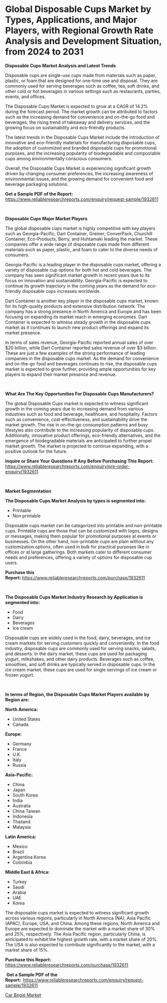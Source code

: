 <p><h1>Global Disposable Cups Market by Types, Applications, and Major Players, with Regional Growth Rate Analysis and Development Situation, from 2024 to 2031</h1></p><p><strong>Disposable Cups Market Analysis and Latest Trends</strong></p>
<p><p>Disposable cups are single-use cups made from materials such as paper, plastic, or foam that are designed for one-time use and disposal. They are commonly used for serving beverages such as coffee, tea, soft drinks, and other cold or hot beverages in various settings such as restaurants, parties, events, and offices.</p><p>The Disposable Cups Market is expected to grow at a CAGR of 14.2% during the forecast period. The market growth can be attributed to factors such as the increasing demand for convenience and on-the-go food and beverages, the rising trend of takeaway and delivery services, and the growing focus on sustainability and eco-friendly products.</p><p>The latest trends in the Disposable Cups Market include the introduction of innovative and eco-friendly materials for manufacturing disposable cups, the adoption of customized and branded disposable cups for promotional purposes, and the increasing popularity of biodegradable and compostable cups among environmentally conscious consumers.</p><p>Overall, the Disposable Cups Market is experiencing significant growth driven by changing consumer preferences, the increasing awareness of environmental issues, and the growing demand for convenient food and beverage packaging solutions.</p></p>
<p><strong>Get a Sample PDF of the Report:&nbsp;</strong> <a href="https://www.reliableresearchreports.com/enquiry/request-sample/1932611">https://www.reliableresearchreports.com/enquiry/request-sample/1932611</a></p>
<p>&nbsp;</p>
<p><strong>Disposable Cups Major Market Players</strong></p>
<p><p>The global disposable cups market is highly competitive with key players such as Georgia-Pacific, Dart Container, Greiner, ConverPack, Churchill Container, Eco-Products, Berry, and Huhtamaki leading the market. These companies offer a wide range of disposable cups made from different materials such as paper, plastic, and foam to cater to the diverse needs of consumers.</p><p>Georgia-Pacific is a leading player in the disposable cups market, offering a variety of disposable cup options for both hot and cold beverages. The company has seen significant market growth in recent years due to its focus on innovation and sustainability. Georgia-Pacific is expected to continue its growth trajectory in the coming years as the demand for eco-friendly disposable cups increases worldwide.</p><p>Dart Container is another key player in the disposable cups market, known for its high-quality products and extensive distribution network. The company has a strong presence in North America and Europe and has been focusing on expanding its market reach in emerging economies. Dart Container is expected to witness steady growth in the disposable cups market as it continues to launch new product offerings and expand its market presence.</p><p>In terms of sales revenue, Georgia-Pacific reported annual sales of over $20 billion, while Dart Container reported sales revenue of over $3 billion. These are just a few examples of the strong performance of leading companies in the disposable cups market. As the demand for convenience and on-the-go food and beverages continues to rise, the disposable cups market is expected to grow further, providing ample opportunities for key players to expand their market presence and revenue.</p></p>
<p>&nbsp;</p>
<p><strong>What Are The Key Opportunities For Disposable Cups Manufacturers?</strong></p>
<p><p>The global Disposable Cups market is expected to witness significant growth in the coming years due to increasing demand from various industries such as food and beverage, healthcare, and hospitality. Factors such as convenience, cost-effectiveness, and sustainability drive the market growth. The rise in on-the-go consumption patterns and busy lifestyles also contribute to the increasing popularity of disposable cups. Additionally, innovative product offerings, eco-friendly alternatives, and the emergence of biodegradable materials are anticipated to further propel market growth. The market is projected to continue expanding, with a positive outlook for the future.</p></p>
<p><strong>Inquire or Share Your Questions If Any Before Purchasing This Report:</strong> <a href="https://www.reliableresearchreports.com/enquiry/pre-order-enquiry/1932611">https://www.reliableresearchreports.com/enquiry/pre-order-enquiry/1932611</a></p>
<p>&nbsp;</p>
<p><strong>Market Segmentation</strong></p>
<p><strong>The Disposable Cups Market Analysis by types is segmented into:</strong></p>
<p><ul><li>Printable</li><li>Non printable</li></ul></p>
<p><p>Disposable cups market can be categorized into printable and non-printable cups. Printable cups are those that can be customized with logos, designs or messages, making them popular for promotional purposes at events or businesses. On the other hand, non-printable cups are plain without any customization options, often used in bulk for practical purposes like in offices or at large gatherings. Both markets cater to different consumer needs and preferences, offering a variety of options for disposable cup users.</p></p>
<p><strong>Purchase this Report:&nbsp;</strong><a href="https://www.reliableresearchreports.com/purchase/1932611">https://www.reliableresearchreports.com/purchase/1932611</a></p>
<p>&nbsp;</p>
<p><strong>The Disposable Cups Market Industry Research by Application is segmented into:</strong></p>
<p><ul><li>Food</li><li>Dairy</li><li>Beverages</li><li>Ice cream</li></ul></p>
<p><p>Disposable cups are widely used in the food, dairy, beverages, and ice cream markets for serving customers quickly and conveniently. In the food industry, disposable cups are commonly used for serving snacks, salads, and desserts. In the dairy market, these cups are used for packaging yogurt, milkshakes, and other dairy products. Beverages such as coffee, smoothies, and soft drinks are typically served in disposable cups. In the ice cream market, these cups are used for single servings of ice cream or frozen yogurt.</p></p>
<p>&nbsp;</p>
<p><strong>In terms of Region, the Disposable Cups Market Players available by Region are:</strong></p>
<p>
    <p> <strong> North America: </strong>
        <ul>
            <li>United States</li>
            <li>Canada</li>
        </ul>
        </p> 
    <p> <strong> Europe: </strong>
        <ul>
            <li>Germany</li>
            <li>France</li>
            <li>U.K.</li>
            <li>Italy</li>
            <li>Russia</li>
        </ul>
        </p> 
    <p> <strong> Asia-Pacific: </strong>
        <ul>
            <li>China</li>
            <li>Japan</li>
            <li>South Korea</li>
            <li>India</li>
            <li>Australia</li>
            <li>China Taiwan</li>
            <li>Indonesia</li>
            <li>Thailand</li>
            <li>Malaysia</li>
        </ul>
        </p> 
    <p> <strong> Latin America: </strong>
        <ul>
            <li>Mexico</li>
            <li>Brazil</li>
            <li>Argentina Korea</li>
            <li>Colombia</li>
        </ul>
        </p> 
    <p> <strong> Middle East & Africa: </strong>
        <ul>
            <li>Turkey</li>
            <li>Saudi</li>
            <li>Arabia</li>
            <li>UAE</li>
            <li>Korea</li>
        </ul>
    </p>
    </p>
<p><p>The disposable cups market is expected to witness significant growth across various regions, particularly in North America (NA), Asia Pacific (APAC), Europe, USA, and China. Among these regions, North America and Europe are expected to dominate the market with a market share of 30% and 25%, respectively. The Asia Pacific region, particularly China, is anticipated to exhibit the highest growth rate, with a market share of 20%. The USA is also expected to contribute significantly to the market, with a market share of 15%.</p></p>
<p><strong>Purchase this Report: </strong><a href="https://www.reliableresearchreports.com/purchase/1932611">https://www.reliableresearchreports.com/purchase/1932611</a></p>
<p>&nbsp;<strong>Get a Sample PDF of the Report:&nbsp;&nbsp;</strong><a href="https://www.reliableresearchreports.com/enquiry/request-sample/1932611">https://www.reliableresearchreports.com/enquiry/request-sample/1932611</a></p>
<p><strong></strong></p>
<p><p><a href="https://cautious-neon-760.notion.site/Car-Bogie-Market-Research-Report-Forecasted-for-Period-from-2024-2031-by-Market-Type-Market-Appl-c160d33ca70d4e89a8ba5ca585f06256">Car Bogie Market</a></p></p>